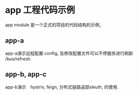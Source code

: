 # app 工程代码示例

app module 是一个正式的项目的代码结构的示例,.

## app-a 

app-a演示远程配置 config, 及修改配置文件可以不停服务进行刷新
/bus/refresh.

## app-b, app-c
app-b演示　hystrix, feign, 分布式链路追踪sleuth, 的使用.

